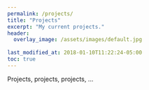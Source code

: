 ```yaml
---
permalink: /projects/
title: "Projects"
excerpt: "My current projects."
header:
  overlay_image: /assets/images/default.jpg
  
last_modified_at: 2018-01-10T11:22:24-05:00
toc: true
---
```


Projects, projects, projects, ...

